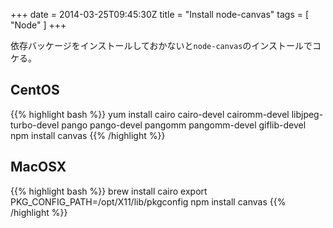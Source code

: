 +++
date = 2014-03-25T09:45:30Z
title = "Install node-canvas"
tags = [
  "Node"
]
+++

依存バッケージをインストールしておかないと`node-canvas`のインストールでコケる。

## CentOS

{{% highlight bash %}}
yum install cairo cairo-devel cairomm-devel libjpeg-turbo-devel pango pango-devel pangomm pangomm-devel giflib-devel
npm install canvas
{{% /highlight %}}

## MacOSX

{{% highlight bash %}}
brew install cairo
export PKG_CONFIG_PATH=/opt/X11/lib/pkgconfig
npm install canvas
{{% /highlight %}}
